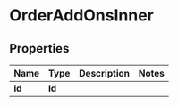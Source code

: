 

# OrderAddOnsInner


## Properties

| Name | Type | Description | Notes |
|------------ | ------------- | ------------- | -------------|
|**id** | **Id** |  |  |



